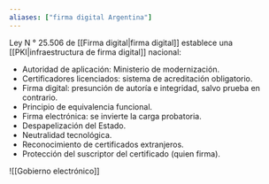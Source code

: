```yaml
---
aliases: ["firma digital Argentina"]
---
```

Ley N ° 25.506 de [[Firma digital|firma digital]] establece una [[PKI|infraestructura de firma digital]] nacional:
- Autoridad de aplicación: Ministerio de modernización.
- Certificadores licenciados: sistema de acreditación obligatorio.
- Firma digital: presunción de autoría e integridad, salvo prueba en contrario.
- Principio de equivalencia funcional.
- Firma electrónica: se invierte la carga probatoria.
- Despapelización del Estado.
- Neutralidad tecnológica.
- Reconocimiento de certificados extranjeros.
- Protección del suscriptor del certificado (quien firma).

![[Gobierno electrónico]]